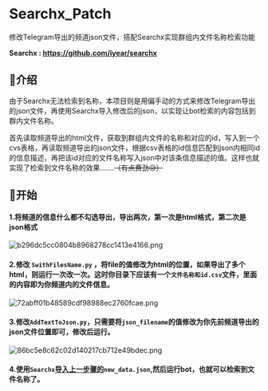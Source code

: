 # Searchx_Patch

修改Telegram导出的频道json文件，搭配Searchx实现群组内文件名称检索功能

**Searchx : https://github.com/iyear/searchx**
## 🎈介绍

由于Searchx无法检索到名称，本项目则是用偏手动的方式来修改Telegram导出的json文件，再使用Searchx导入修改后的json，以实现让bot检索的内容包括到群内文件名称。

首先读取频道导出的html文件，获取到群组内文件的名称和对应的id，写入到一个cvs表格，再读取频道导出的json文件，根据csv表格的id信息匹配到json内相同id的信息描述，再把该id对应的文件名称写入json中对该条信息描述的值。这样也就实现了检索到文件名称的效果.......~~（有点费劲😥）~~

## 🔑开始

#### 1.将频道的信息**什么都不勾选**导出，导出两次，第一次是**html**格式，第二次是**json**格式

![b296dc5cc0804b8968278cc1413e4166.png](https://i2.mjj.rip/2023/06/25/b296dc5cc0804b8968278cc1413e4166.png)

#### 2.修改 `SwithFilesName.py` ，将file的值修改为html的位置，如果导出了多个html，则运行一次改一次。这时你目录下应该有一个`文件名称和id.csv`文件，里面的内容即为你频道内的文件信息。

![72abff01b48589cdf98988ec2760fcae.png](https://i2.mjj.rip/2023/06/25/72abff01b48589cdf98988ec2760fcae.png)

#### 3.修改`AddTextToJson.py`，只需要将`json_filename`的值修改为你先前频道导出的json文件位置即可，修改后运行。

![86bc5e8c62c02d140217cb712e49bdec.png](https://i2.mjj.rip/2023/06/25/86bc5e8c62c02d140217cb712e49bdec.png)

#### 4.使用`Searchx`[导入上一步骤的](https://github.com/iyear/searchx/blob/master/docs/bot/README.zh.md)`new_data.json`,然后运行bot，也就可以检索到文件名称了。





